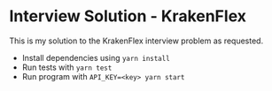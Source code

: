 # Interview Solution - KrakenFlex

This is my solution to the KrakenFlex interview problem as requested.

- Install dependencies using `yarn install`
- Run tests with `yarn test`
- Run program with `API_KEY=<key> yarn start`
